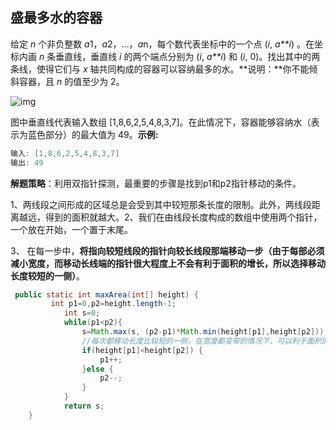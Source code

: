 ## 盛最多水的容器

给定 *n* 个非负整数 *a*1，*a*2，...，*a*n，每个数代表坐标中的一个点 (*i*, *a**i*) 。在坐标内画 *n* 条垂直线，垂直线 *i* 的两个端点分别为 (*i*, *a**i*) 和 (*i*, 0)。找出其中的两条线，使得它们与 *x* 轴共同构成的容器可以容纳最多的水。**说明：**你不能倾斜容器，且 *n* 的值至少为 2。

![img](https://aliyun-lc-upload.oss-cn-hangzhou.aliyuncs.com/aliyun-lc-upload/uploads/2018/07/25/question_11.jpg)

图中垂直线代表输入数组 [1,8,6,2,5,4,8,3,7]。在此情况下，容器能够容纳水（表示为蓝色部分）的最大值为 49。**示例:**

```java
输入: [1,8,6,2,5,4,8,3,7]
输出: 49
```

**解题策略**：利用双指针探测，最重要的步骤是找到p1和p2指针移动的条件。

1、两线段之间形成的区域总是会受到其中较短那条长度的限制。此外，两线段距离越远，得到的面积就越大。2、我们在由线段长度构成的数组中使用两个指针，一个放在开始，一个置于末尾。 

3、 在每一步中，**将指向较短线段的指针向较长线段那端移动一步（由于每部必须减小宽度，而移动长线端的指针很大程度上不会有利于面积的增长，所以选择移动长度较短的一侧）**。

```java
 public static int maxArea(int[] height) {
         int p1=0,p2=height.length-1;
	        int s=0;
	        while(p1<p2){
	            s=Math.max(s, (p2-p1)*Math.min(height[p1],height[p2]));
                //每次都移动长度比较短的一侧，在宽度都变窄的情况下，可以利于面积的扩大
	            if(height[p1]<height[p2]) {     
	            	p1++;
	            }else {
	            	p2--;
	            }
	        }
	        return s;
    }
```

